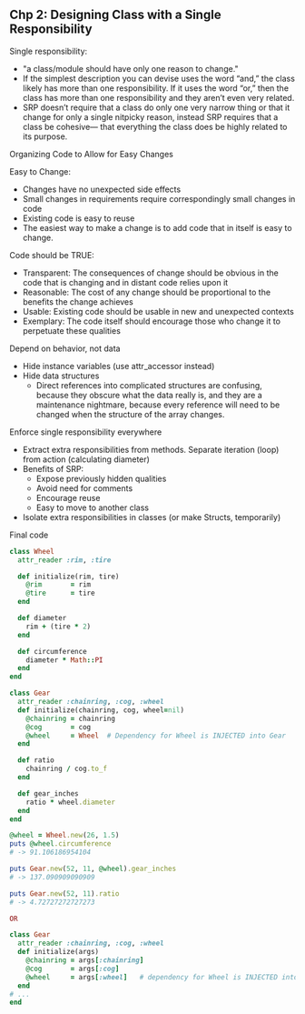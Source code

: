 Chp 2: Designing Class with a Single Responsibility
---------------------------------------------------
Single responsibility:

- "a class/module should have only one reason to change."
- If the simplest description you can devise uses the word “and,” the class likely has more than one responsibility. If it uses the word “or,” then the class has more than one responsibility and they aren’t even very related.
- SRP doesn’t require that a class do only one very narrow thing or that it change for only a single nitpicky reason, instead SRP requires that a class be cohesive— that everything the class does be highly related to its purpose.

Organizing Code to Allow for Easy Changes

Easy to Change:

  - Changes have no unexpected side effects
  - Small changes in requirements require correspondingly small changes in code
  - Existing code is easy to reuse
  - The easiest way to make a change is to add code that in itself is easy to change.

Code should be TRUE:

  - Transparent: The consequences of change should be obvious in the code that is changing and in distant code relies upon it
  - Reasonable: The cost of any change should be proportional to the benefits the change achieves
  - Usable: Existing code should be usable in new and unexpected contexts
  - Exemplary: The code itself should encourage those who change it to perpetuate these qualities

Depend on behavior, not data

  - Hide instance variables (use attr_accessor instead)
  - Hide data structures
    - Direct references into complicated structures are confusing, because they obscure what the data really is, and they are a maintenance nightmare, because every reference will need to be changed when the structure of the array changes.

Enforce single responsibility everywhere

  - Extract extra responsibilities from methods. Separate iteration (loop) from action (calculating diameter)
  - Benefits of SRP:
    - Expose previously hidden qualities
    - Avoid need for comments
    - Encourage reuse
    - Easy to move to another class
  - Isolate extra responsibilities in classes (or make Structs, temporarily)

Final code
```ruby
class Wheel
  attr_reader :rim, :tire

  def initialize(rim, tire)
    @rim       = rim
    @tire      = tire
  end

  def diameter
    rim + (tire * 2)
  end

  def circumference
    diameter * Math::PI
  end
end

class Gear
  attr_reader :chainring, :cog, :wheel
  def initialize(chainring, cog, wheel=nil)
    @chainring = chainring
    @cog       = cog
    @wheel     = Wheel  # Dependency for Wheel is INJECTED into Gear
  end

  def ratio
    chainring / cog.to_f
  end

  def gear_inches
    ratio * wheel.diameter
  end
end

@wheel = Wheel.new(26, 1.5)
puts @wheel.circumference
# -> 91.106186954104

puts Gear.new(52, 11, @wheel).gear_inches
# -> 137.090909090909

puts Gear.new(52, 11).ratio
# -> 4.72727272727273

OR

class Gear
  attr_reader :chainring, :cog, :wheel
  def initialize(args)
    @chainring = args[:chainring]
    @cog       = args[:cog]
    @wheel     = args[:wheel]   # dependency for Wheel is INJECTED into Gear
  end
# ...
end
```